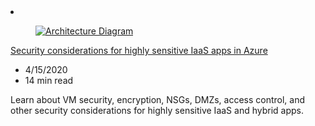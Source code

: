 <!-- This file is automatically generated by build/architectures/build_index.py. Any updates will be lost. -->

<!-- markdownlint-disable MD033 -->

<li class="grid-item item-column" data-categories="Security Compute ">
<article class="card">
    <div class="card-header has-margin-bottom-none" aria-hidden="true">
        <figure class="image diagram has-height-175 has-overflow-hidden level">
            <a href="/azure/architecture/reference-architectures/n-tier/high-security-iaas"><img src="/azure/architecture/browse/thumbs/high-security-iaas.png" class="diagram" alt="Architecture Diagram" data-linktype="relative-path"></a>
        </figure>
    </div>
    <div class="card-content">
        <a class="card-content-title has-margin-top-none" href="/azure/architecture/reference-architectures/n-tier/high-security-iaas">
            <p>Security considerations for highly sensitive IaaS apps in Azure</p>
        </a>
        <ul class="card-content-metadata">
            <li>4/15/2020</li>
            <li>14 min read</li>
        </ul>
        <p class="card-content-description">Learn about VM security, encryption, NSGs, DMZs, access control, and other security considerations for highly sensitive IaaS and hybrid apps.</p>
        <div class="bottom-to-top-fade is-hidden-mobile"></div>
    </div>
</article>
</li>
